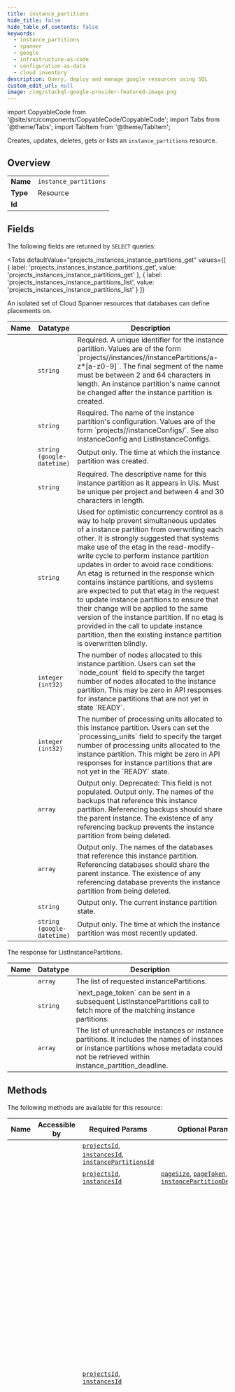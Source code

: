 ```yaml
--- 
title: instance_partitions
hide_title: false
hide_table_of_contents: false
keywords:
  - instance_partitions
  - spanner
  - google
  - infrastructure-as-code
  - configuration-as-data
  - cloud inventory
description: Query, deploy and manage google resources using SQL
custom_edit_url: null
image: /img/stackql-google-provider-featured-image.png
---
```


import CopyableCode from '@site/src/components/CopyableCode/CopyableCode';
import Tabs from '@theme/Tabs';
import TabItem from '@theme/TabItem';

Creates, updates, deletes, gets or lists an <code>instance_partitions</code> resource.

## Overview
<table><tbody>
<tr><td><b>Name</b></td><td><code>instance_partitions</code></td></tr>
<tr><td><b>Type</b></td><td>Resource</td></tr>
<tr><td><b>Id</b></td><td><CopyableCode code="google.spanner.instance_partitions" /></td></tr>
</tbody></table>

## Fields

The following fields are returned by `SELECT` queries:

<Tabs
    defaultValue="projects_instances_instance_partitions_get"
    values={[
        { label: 'projects_instances_instance_partitions_get', value: 'projects_instances_instance_partitions_get' },
        { label: 'projects_instances_instance_partitions_list', value: 'projects_instances_instance_partitions_list' }
    ]}
>
<TabItem value="projects_instances_instance_partitions_get">

An isolated set of Cloud Spanner resources that databases can define placements on.

<table>
<thead>
    <tr>
    <th>Name</th>
    <th>Datatype</th>
    <th>Description</th>
    </tr>
</thead>
<tbody>
<tr>
    <td><CopyableCode code="name" /></td>
    <td><code>string</code></td>
    <td>Required. A unique identifier for the instance partition. Values are of the form `projects//instances//instancePartitions/a-z*[a-z0-9]`. The final segment of the name must be between 2 and 64 characters in length. An instance partition's name cannot be changed after the instance partition is created.</td>
</tr>
<tr>
    <td><CopyableCode code="config" /></td>
    <td><code>string</code></td>
    <td>Required. The name of the instance partition's configuration. Values are of the form `projects//instanceConfigs/`. See also InstanceConfig and ListInstanceConfigs.</td>
</tr>
<tr>
    <td><CopyableCode code="createTime" /></td>
    <td><code>string (google-datetime)</code></td>
    <td>Output only. The time at which the instance partition was created.</td>
</tr>
<tr>
    <td><CopyableCode code="displayName" /></td>
    <td><code>string</code></td>
    <td>Required. The descriptive name for this instance partition as it appears in UIs. Must be unique per project and between 4 and 30 characters in length.</td>
</tr>
<tr>
    <td><CopyableCode code="etag" /></td>
    <td><code>string</code></td>
    <td>Used for optimistic concurrency control as a way to help prevent simultaneous updates of a instance partition from overwriting each other. It is strongly suggested that systems make use of the etag in the read-modify-write cycle to perform instance partition updates in order to avoid race conditions: An etag is returned in the response which contains instance partitions, and systems are expected to put that etag in the request to update instance partitions to ensure that their change will be applied to the same version of the instance partition. If no etag is provided in the call to update instance partition, then the existing instance partition is overwritten blindly.</td>
</tr>
<tr>
    <td><CopyableCode code="nodeCount" /></td>
    <td><code>integer (int32)</code></td>
    <td>The number of nodes allocated to this instance partition. Users can set the `node_count` field to specify the target number of nodes allocated to the instance partition. This may be zero in API responses for instance partitions that are not yet in state `READY`.</td>
</tr>
<tr>
    <td><CopyableCode code="processingUnits" /></td>
    <td><code>integer (int32)</code></td>
    <td>The number of processing units allocated to this instance partition. Users can set the `processing_units` field to specify the target number of processing units allocated to the instance partition. This might be zero in API responses for instance partitions that are not yet in the `READY` state.</td>
</tr>
<tr>
    <td><CopyableCode code="referencingBackups" /></td>
    <td><code>array</code></td>
    <td>Output only. Deprecated: This field is not populated. Output only. The names of the backups that reference this instance partition. Referencing backups should share the parent instance. The existence of any referencing backup prevents the instance partition from being deleted.</td>
</tr>
<tr>
    <td><CopyableCode code="referencingDatabases" /></td>
    <td><code>array</code></td>
    <td>Output only. The names of the databases that reference this instance partition. Referencing databases should share the parent instance. The existence of any referencing database prevents the instance partition from being deleted.</td>
</tr>
<tr>
    <td><CopyableCode code="state" /></td>
    <td><code>string</code></td>
    <td>Output only. The current instance partition state.</td>
</tr>
<tr>
    <td><CopyableCode code="updateTime" /></td>
    <td><code>string (google-datetime)</code></td>
    <td>Output only. The time at which the instance partition was most recently updated.</td>
</tr>
</tbody>
</table>
</TabItem>
<TabItem value="projects_instances_instance_partitions_list">

The response for ListInstancePartitions.

<table>
<thead>
    <tr>
    <th>Name</th>
    <th>Datatype</th>
    <th>Description</th>
    </tr>
</thead>
<tbody>
<tr>
    <td><CopyableCode code="instancePartitions" /></td>
    <td><code>array</code></td>
    <td>The list of requested instancePartitions.</td>
</tr>
<tr>
    <td><CopyableCode code="nextPageToken" /></td>
    <td><code>string</code></td>
    <td>`next_page_token` can be sent in a subsequent ListInstancePartitions call to fetch more of the matching instance partitions.</td>
</tr>
<tr>
    <td><CopyableCode code="unreachable" /></td>
    <td><code>array</code></td>
    <td>The list of unreachable instances or instance partitions. It includes the names of instances or instance partitions whose metadata could not be retrieved within instance_partition_deadline.</td>
</tr>
</tbody>
</table>
</TabItem>
</Tabs>

## Methods

The following methods are available for this resource:

<table>
<thead>
    <tr>
    <th>Name</th>
    <th>Accessible by</th>
    <th>Required Params</th>
    <th>Optional Params</th>
    <th>Description</th>
    </tr>
</thead>
<tbody>
<tr>
    <td><a href="#projects_instances_instance_partitions_get"><CopyableCode code="projects_instances_instance_partitions_get" /></a></td>
    <td><CopyableCode code="select" /></td>
    <td><a href="#parameter-projectsId"><code>projectsId</code></a>, <a href="#parameter-instancesId"><code>instancesId</code></a>, <a href="#parameter-instancePartitionsId"><code>instancePartitionsId</code></a></td>
    <td></td>
    <td>Gets information about a particular instance partition.</td>
</tr>
<tr>
    <td><a href="#projects_instances_instance_partitions_list"><CopyableCode code="projects_instances_instance_partitions_list" /></a></td>
    <td><CopyableCode code="select" /></td>
    <td><a href="#parameter-projectsId"><code>projectsId</code></a>, <a href="#parameter-instancesId"><code>instancesId</code></a></td>
    <td><a href="#parameter-pageSize"><code>pageSize</code></a>, <a href="#parameter-pageToken"><code>pageToken</code></a>, <a href="#parameter-instancePartitionDeadline"><code>instancePartitionDeadline</code></a></td>
    <td>Lists all instance partitions for the given instance.</td>
</tr>
<tr>
    <td><a href="#projects_instances_instance_partitions_create"><CopyableCode code="projects_instances_instance_partitions_create" /></a></td>
    <td><CopyableCode code="insert" /></td>
    <td><a href="#parameter-projectsId"><code>projectsId</code></a>, <a href="#parameter-instancesId"><code>instancesId</code></a></td>
    <td></td>
    <td>Creates an instance partition and begins preparing it to be used. The returned long-running operation can be used to track the progress of preparing the new instance partition. The instance partition name is assigned by the caller. If the named instance partition already exists, `CreateInstancePartition` returns `ALREADY_EXISTS`. Immediately upon completion of this request: * The instance partition is readable via the API, with all requested attributes but no allocated resources. Its state is `CREATING`. Until completion of the returned operation: * Cancelling the operation renders the instance partition immediately unreadable via the API. * The instance partition can be deleted. * All other attempts to modify the instance partition are rejected. Upon completion of the returned operation: * Billing for all successfully-allocated resources begins (some types may have lower than the requested levels). * Databases can start using this instance partition. * The instance partition's allocated resource levels are readable via the API. * The instance partition's state becomes `READY`. The returned long-running operation will have a name of the format `/operations/` and can be used to track creation of the instance partition. The metadata field type is CreateInstancePartitionMetadata. The response field type is InstancePartition, if successful.</td>
</tr>
<tr>
    <td><a href="#projects_instances_instance_partitions_patch"><CopyableCode code="projects_instances_instance_partitions_patch" /></a></td>
    <td><CopyableCode code="update" /></td>
    <td><a href="#parameter-projectsId"><code>projectsId</code></a>, <a href="#parameter-instancesId"><code>instancesId</code></a>, <a href="#parameter-instancePartitionsId"><code>instancePartitionsId</code></a></td>
    <td></td>
    <td>Updates an instance partition, and begins allocating or releasing resources as requested. The returned long-running operation can be used to track the progress of updating the instance partition. If the named instance partition does not exist, returns `NOT_FOUND`. Immediately upon completion of this request: * For resource types for which a decrease in the instance partition's allocation has been requested, billing is based on the newly-requested level. Until completion of the returned operation: * Cancelling the operation sets its metadata's cancel_time, and begins restoring resources to their pre-request values. The operation is guaranteed to succeed at undoing all resource changes, after which point it terminates with a `CANCELLED` status. * All other attempts to modify the instance partition are rejected. * Reading the instance partition via the API continues to give the pre-request resource levels. Upon completion of the returned operation: * Billing begins for all successfully-allocated resources (some types may have lower than the requested levels). * All newly-reserved resources are available for serving the instance partition's tables. * The instance partition's new resource levels are readable via the API. The returned long-running operation will have a name of the format `/operations/` and can be used to track the instance partition modification. The metadata field type is UpdateInstancePartitionMetadata. The response field type is InstancePartition, if successful. Authorization requires `spanner.instancePartitions.update` permission on the resource name.</td>
</tr>
<tr>
    <td><a href="#projects_instances_instance_partitions_delete"><CopyableCode code="projects_instances_instance_partitions_delete" /></a></td>
    <td><CopyableCode code="delete" /></td>
    <td><a href="#parameter-projectsId"><code>projectsId</code></a>, <a href="#parameter-instancesId"><code>instancesId</code></a>, <a href="#parameter-instancePartitionsId"><code>instancePartitionsId</code></a></td>
    <td><a href="#parameter-etag"><code>etag</code></a></td>
    <td>Deletes an existing instance partition. Requires that the instance partition is not used by any database or backup and is not the default instance partition of an instance. Authorization requires `spanner.instancePartitions.delete` permission on the resource name.</td>
</tr>
</tbody>
</table>

## Parameters

Parameters can be passed in the `WHERE` clause of a query. Check the [Methods](#methods) section to see which parameters are required or optional for each operation.

<table>
<thead>
    <tr>
    <th>Name</th>
    <th>Datatype</th>
    <th>Description</th>
    </tr>
</thead>
<tbody>
<tr id="parameter-instancePartitionsId">
    <td><CopyableCode code="instancePartitionsId" /></td>
    <td><code>string</code></td>
    <td></td>
</tr>
<tr id="parameter-instancesId">
    <td><CopyableCode code="instancesId" /></td>
    <td><code>string</code></td>
    <td></td>
</tr>
<tr id="parameter-projectsId">
    <td><CopyableCode code="projectsId" /></td>
    <td><code>string</code></td>
    <td></td>
</tr>
<tr id="parameter-etag">
    <td><CopyableCode code="etag" /></td>
    <td><code>string</code></td>
    <td></td>
</tr>
<tr id="parameter-instancePartitionDeadline">
    <td><CopyableCode code="instancePartitionDeadline" /></td>
    <td><code>string (google-datetime)</code></td>
    <td></td>
</tr>
<tr id="parameter-pageSize">
    <td><CopyableCode code="pageSize" /></td>
    <td><code>integer (int32)</code></td>
    <td></td>
</tr>
<tr id="parameter-pageToken">
    <td><CopyableCode code="pageToken" /></td>
    <td><code>string</code></td>
    <td></td>
</tr>
</tbody>
</table>

## `SELECT` examples

<Tabs
    defaultValue="projects_instances_instance_partitions_get"
    values={[
        { label: 'projects_instances_instance_partitions_get', value: 'projects_instances_instance_partitions_get' },
        { label: 'projects_instances_instance_partitions_list', value: 'projects_instances_instance_partitions_list' }
    ]}
>
<TabItem value="projects_instances_instance_partitions_get">

Gets information about a particular instance partition.

```sql
SELECT
name,
config,
createTime,
displayName,
etag,
nodeCount,
processingUnits,
referencingBackups,
referencingDatabases,
state,
updateTime
FROM google.spanner.instance_partitions
WHERE projectsId = '{{ projectsId }}' -- required
AND instancesId = '{{ instancesId }}' -- required
AND instancePartitionsId = '{{ instancePartitionsId }}' -- required;
```
</TabItem>
<TabItem value="projects_instances_instance_partitions_list">

Lists all instance partitions for the given instance.

```sql
SELECT
instancePartitions,
nextPageToken,
unreachable
FROM google.spanner.instance_partitions
WHERE projectsId = '{{ projectsId }}' -- required
AND instancesId = '{{ instancesId }}' -- required
AND pageSize = '{{ pageSize }}'
AND pageToken = '{{ pageToken }}'
AND instancePartitionDeadline = '{{ instancePartitionDeadline }}';
```
</TabItem>
</Tabs>


## `INSERT` examples

<Tabs
    defaultValue="projects_instances_instance_partitions_create"
    values={[
        { label: 'projects_instances_instance_partitions_create', value: 'projects_instances_instance_partitions_create' },
        { label: 'Manifest', value: 'manifest' }
    ]}
>
<TabItem value="projects_instances_instance_partitions_create">

Creates an instance partition and begins preparing it to be used. The returned long-running operation can be used to track the progress of preparing the new instance partition. The instance partition name is assigned by the caller. If the named instance partition already exists, `CreateInstancePartition` returns `ALREADY_EXISTS`. Immediately upon completion of this request: * The instance partition is readable via the API, with all requested attributes but no allocated resources. Its state is `CREATING`. Until completion of the returned operation: * Cancelling the operation renders the instance partition immediately unreadable via the API. * The instance partition can be deleted. * All other attempts to modify the instance partition are rejected. Upon completion of the returned operation: * Billing for all successfully-allocated resources begins (some types may have lower than the requested levels). * Databases can start using this instance partition. * The instance partition's allocated resource levels are readable via the API. * The instance partition's state becomes `READY`. The returned long-running operation will have a name of the format `/operations/` and can be used to track creation of the instance partition. The metadata field type is CreateInstancePartitionMetadata. The response field type is InstancePartition, if successful.

```sql
INSERT INTO google.spanner.instance_partitions (
data__instancePartitionId,
data__instancePartition,
projectsId,
instancesId
)
SELECT 
'{{ instancePartitionId }}',
'{{ instancePartition }}',
'{{ projectsId }}',
'{{ instancesId }}'
RETURNING
name,
done,
error,
metadata,
response
;
```
</TabItem>
<TabItem value="manifest">

```yaml
# Description fields are for documentation purposes
- name: instance_partitions
  props:
    - name: projectsId
      value: string
      description: Required parameter for the instance_partitions resource.
    - name: instancesId
      value: string
      description: Required parameter for the instance_partitions resource.
    - name: instancePartitionId
      value: string
      description: >
        Required. The ID of the instance partition to create. Valid identifiers are of the form `a-z*[a-z0-9]` and must be between 2 and 64 characters in length.
        
    - name: instancePartition
      value: object
      description: >
        An isolated set of Cloud Spanner resources that databases can define placements on.
        
```
</TabItem>
</Tabs>


## `UPDATE` examples

<Tabs
    defaultValue="projects_instances_instance_partitions_patch"
    values={[
        { label: 'projects_instances_instance_partitions_patch', value: 'projects_instances_instance_partitions_patch' }
    ]}
>
<TabItem value="projects_instances_instance_partitions_patch">

Updates an instance partition, and begins allocating or releasing resources as requested. The returned long-running operation can be used to track the progress of updating the instance partition. If the named instance partition does not exist, returns `NOT_FOUND`. Immediately upon completion of this request: * For resource types for which a decrease in the instance partition's allocation has been requested, billing is based on the newly-requested level. Until completion of the returned operation: * Cancelling the operation sets its metadata's cancel_time, and begins restoring resources to their pre-request values. The operation is guaranteed to succeed at undoing all resource changes, after which point it terminates with a `CANCELLED` status. * All other attempts to modify the instance partition are rejected. * Reading the instance partition via the API continues to give the pre-request resource levels. Upon completion of the returned operation: * Billing begins for all successfully-allocated resources (some types may have lower than the requested levels). * All newly-reserved resources are available for serving the instance partition's tables. * The instance partition's new resource levels are readable via the API. The returned long-running operation will have a name of the format `/operations/` and can be used to track the instance partition modification. The metadata field type is UpdateInstancePartitionMetadata. The response field type is InstancePartition, if successful. Authorization requires `spanner.instancePartitions.update` permission on the resource name.

```sql
UPDATE google.spanner.instance_partitions
SET 
data__instancePartition = '{{ instancePartition }}',
data__fieldMask = '{{ fieldMask }}'
WHERE 
projectsId = '{{ projectsId }}' --required
AND instancesId = '{{ instancesId }}' --required
AND instancePartitionsId = '{{ instancePartitionsId }}' --required
RETURNING
name,
done,
error,
metadata,
response;
```
</TabItem>
</Tabs>


## `DELETE` examples

<Tabs
    defaultValue="projects_instances_instance_partitions_delete"
    values={[
        { label: 'projects_instances_instance_partitions_delete', value: 'projects_instances_instance_partitions_delete' }
    ]}
>
<TabItem value="projects_instances_instance_partitions_delete">

Deletes an existing instance partition. Requires that the instance partition is not used by any database or backup and is not the default instance partition of an instance. Authorization requires `spanner.instancePartitions.delete` permission on the resource name.

```sql
DELETE FROM google.spanner.instance_partitions
WHERE projectsId = '{{ projectsId }}' --required
AND instancesId = '{{ instancesId }}' --required
AND instancePartitionsId = '{{ instancePartitionsId }}' --required
AND etag = '{{ etag }}';
```
</TabItem>
</Tabs>
